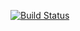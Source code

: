 [![Build Status](https://travis-ci.org/elpidifor/lab02.svg?branch=master)](https://travis-ci.org/elpidifor/lab02)
